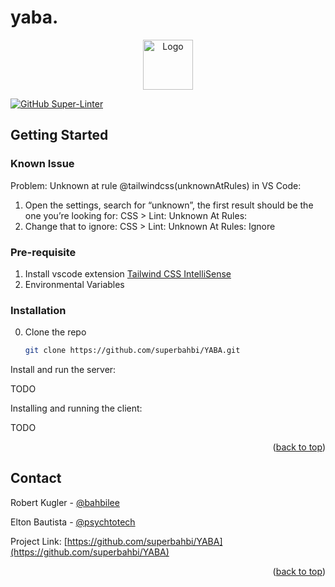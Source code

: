 # yaba.
<!-- PROJECT LOGO -->
<p align="center">
    <img src="https://user-images.githubusercontent.com/1689092/186068614-8a83a1e5-f532-4f00-8d32-19de62e425b7.jpg" alt="Logo" width="80">
</p>

<!-- GETTING STARTED -->
[![GitHub Super-Linter](https://github.com/superbahbi/YABA/workflows/Lint%20Code%20Base/badge.svg)](https://github.com/marketplace/actions/super-linter)
## Getting Started

### Known Issue

Problem: Unknown at rule @tailwindcss(unknownAtRules) in VS Code:

1. Open the settings, search for “unknown”, the first result should be the one you’re looking for: CSS > Lint: Unknown At Rules:
2. Change that to ignore: CSS > Lint: Unknown At Rules: Ignore

### Pre-requisite

1. Install vscode extension [Tailwind CSS IntelliSense](https://marketplace.visualstudio.com/items?itemName=bradlc.vscode-tailwindcss)
2. Environmental Variables

### Installation

0. Clone the repo

   ```sh
   git clone https://github.com/superbahbi/YABA.git
   ```

Install and run the server:

TODO

Installing and running the client:

TODO

<p align="right">(<a href="#top">back to top</a>)</p>

<!-- CONTACT -->

## Contact

Robert Kugler - [@bahbilee](https://github.com/superbahbi)

Elton Bautista - [@psychtotech](https://github.com/eltonbautista)

Project Link: [https://github.com/superbahbi/YABA](https://github.com/superbahbi/YABA)

<p align="right">(<a href="#top">back to top</a>)</p>
